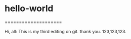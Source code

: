 # hello-world
====================

Hi, all:
This is my third editing on git.
thank you.
123,123,123.
